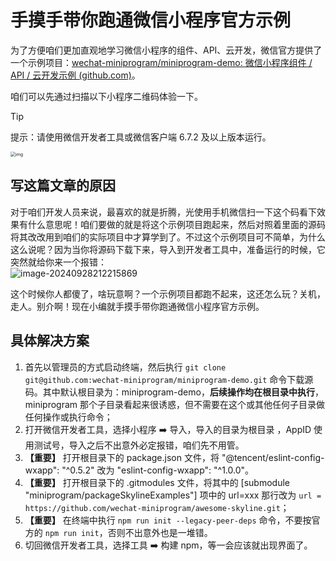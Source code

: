 # 手摸手带你跑通微信小程序官方示例

为了方便咱们更加直观地学习微信小程序的组件、API、云开发，微信官方提供了一个示例项目：[wechat-miniprogram/miniprogram-demo: 微信小程序组件 / API / 云开发示例 (github.com)](https://github.com/wechat-miniprogram/miniprogram-demo)。

咱们可以先通过扫描以下小程序二维码体验一下。

> [!tip]
>
> 提示：请使用微信开发者工具或微信客户端 6.7.2 及以上版本运行。

<img src="https://cdn.jsdelivr.net/gh/xihuanxiaorang/img2/202409281859687" alt="img" style="zoom:50%;" />

## 写这篇文章的原因

对于咱们开发人员来说，最喜欢的就是折腾，光使用手机微信扫一下这个码看下效果有什么意思呢！咱们要做的就是将这个示例项目跑起来，然后对照着里面的源码将其改改用到咱们的实际项目中才算学到了。不过这个示例项目可不简单，为什么这么说呢？因为当你将源码下载下来，导入到开发者工具中，准备运行的时候，它突然就给你来一个报错：<br />![image-20240928212215869](https://cdn.jsdelivr.net/gh/xihuanxiaorang/img2/202409282122913.png)

这个时候你人都傻了，啥玩意啊？一个示例项目都跑不起来，这还怎么玩？关机，走人。别介啊！现在小编就手摸手带你跑通微信小程序官方示例。

## 具体解决方案

1. 首先以管理员的方式启动终端，然后执行 `git clone git@github.com:wechat-miniprogram/miniprogram-demo.git` 命令下载源码。其中默认根目录为：miniprogram-demo，**后续操作均在根目录中执行**，miniprogram 那个子目录看起来很诱惑，但不需要在这个或其他任何子目录做任何操作或执行命令；
2. 打开微信开发者工具，选择小程序 ➡️ 导入，导入的目录为根目录 ，AppID 使用测试号，导入之后不出意外必定报错，咱们先不用管。
3. **【重要】** 打开根目录下的 package.json 文件，将 "@tencent/eslint-config-wxapp": "^0.5.2" 改为 "eslint-config-wxapp": "^1.0.0"。
4. **【重要】** 打开根目录下的 .gitmodules 文件，将其中的 [submodule "miniprogram/packageSkylineExamples"] 项中的 url=xxx 那行改为 `url = https://github.com/wechat-miniprogram/awesome-skyline.git`；
5. **【重要】** 在终端中执行 `npm run init --legacy-peer-deps` 命令，不要按官方的 `npm run init`，否则不出意外也是一堆错。
6. 切回微信开发者工具，选择工具 ➡️ 构建 npm，等一会应该就出现界面了。

